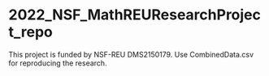 # 2022_NSF_MathREUResearchProject_repo
This project is funded by NSF-REU DMS2150179.
Use CombinedData.csv for reproducing the research.
